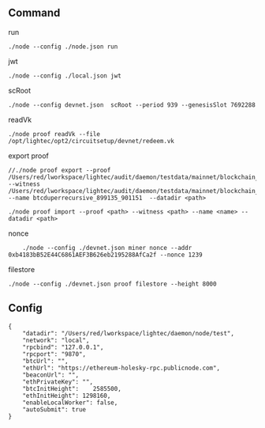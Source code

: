 ## Command

run

    ./node --config ./node.json run

jwt

    ./node --config ./local.json jwt

scRoot

    ./node --config devnet.json  scRoot --period 939 --genesisSlot 7692288

readVk

    ./node proof readVk --file /opt/lightec/opt2/circuitsetup/devnet/redeem.vk

export proof

    //./node proof export --proof /Users/red/lworkspace/lightec/audit/daemon/testdata/mainnet/blockchain_0_901151.proof --witness /Users/red/lworkspace/lightec/audit/daemon/testdata/mainnet/blockchain_0_901151.wtns --name btcduperrecursive_899135_901151  --datadir <path>

    ./node proof import --proof <path> --witness <path> --name <name> --datadir <path>
nonce

        ./node --config ./devnet.json miner nonce --addr 0xb4183bB52E44C6861AEF3B626eb2195288AfCa2f --nonce 1239

filestore

    ./node --config ./devnet.json proof filestore --height 8000




## Config

    {
        "datadir": "/Users/red/lworkspace/lightec/daemon/node/test",
        "network": "local",
        "rpcbind": "127.0.0.1",
        "rpcport": "9870",
        "btcUrl": "",
        "ethUrl": "https://ethereum-holesky-rpc.publicnode.com",
        "beaconUrl": "",
        "ethPrivateKey": "",
        "btcInitHeight": 	2585500,
        "ethInitHeight": 1298160,
        "enableLocalWorker": false,
        "autoSubmit": true
    }
        
    




